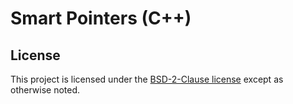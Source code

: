 ﻿# Smart Pointers (C++)


## License
This project is licensed under the [BSD-2-Clause license](LICENSE.md) except as otherwise noted.
